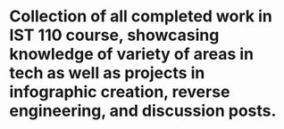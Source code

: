 # Collection of all completed work in IST 110 course, showcasing knowledge of variety of areas in tech as well as projects in infographic creation, reverse engineering, and discussion posts.
